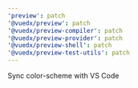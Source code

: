 ```yaml
---
'preview': patch
'@vuedx/preview': patch
'@vuedx/preview-compiler': patch
'@vuedx/preview-provider': patch
'@vuedx/preview-shell': patch
'@vuedx/preview-test-utils': patch
---
```


Sync color-scheme with VS Code
